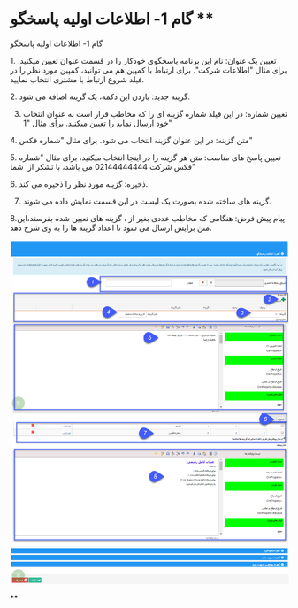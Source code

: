 # گام 1- اطلاعات اولیه پاسخگو      ** 

گام 1- اطلاعات اولیه پاسخگو

1\. تعیین یک عنوان: نام این برنامه پاسخگوی خودکار را در قسمت عنوان تعیین میکنید. برای مثال "اطلاعات شرکت". برای ارتباط با کمپین هم می توانید، کمپین مورد نظر را در فیلد شروع ارتباط با مشتری انتخاب نمایید.

2\. گزینه جدید: بازدن این دکمه، یک گزینه اضافه می شود.

3. تعیین شماره: در این فیلد شماره گزینه ای را که مخاطب قرار است به عنوان انتخاب خود ارسال نماید را تعیین میکنید. برای مثال "1"

4\. متن گزینه: در این عنوان گزینه انتخاب می شود. برای مثال "شماره فکس"

5\. تعیین پاسخ های مناسب: متن هر گزینه را در اینجا انتخاب میکنید، برای مثال "شماره فکس شرکت 02144444444 می باشد، با تشکر از  شما"

6\. ذخیره: گزینه مورد نظر را ذخیره می کند.

7. گزینه های ساخته شده بصورت یک لیست در این قسمت نمایش داده می شوند.

8.پیام پیش فرض: هنگامی که مخاطب عددی بغیر از ، گزینه های تعیین شده بفرستد،این متن برایش ارسال می شود تا اعداد گزینه ها را به وی شرح دهد.

![](advertising-sendingautoanswer-firststep.png)

**